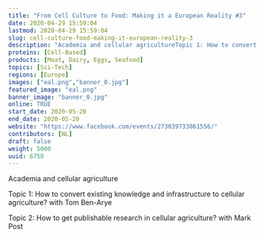 ```yaml
---
title: "From Cell Culture to Food: Making it a European Reality #3"
date: 2020-04-29 15:59:04
lastmod: 2020-04-29 15:59:04
slug: cell-culture-food-making-it-european-reality-3
description: "Academia and cellular agricultureTopic 1: How to convert existing knowledge and infrastructure to cellular agriculture? with Tom Ben-AryeTopic 2: How to get publishable research in cellular agriculture? with Mark Post"
proteins: [Cell-Based]
products: [Meat, Dairy, Eggs, Seafood]
topics: [Sci-Tech]
regions: [Europe]
images: ["eal.png","banner_0.jpg"]
featured_image: "eal.png"
banner_image: "banner_0.jpg"
online: TRUE
start_date: 2020-05-20
end_date: 2020-05-20
website: "https://www.facebook.com/events/273039733861556/"
contributors: [NL]
draft: false
weight: 5000
uuid: 6758
---
```

Academia and cellular agriculture

Topic 1: How to convert existing knowledge and infrastructure to
cellular agriculture? with Tom Ben-Arye

Topic 2: How to get publishable research in cellular agriculture? with
Mark Post
